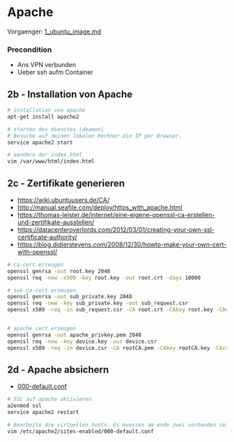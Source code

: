 # Apache
Vorgaenger: [1_ubuntu_image.md](1_ubuntu_image.md)
### Precondition
* Ans VPN verbunden
* Ueber ssh aufm Container

## 2b - Installation von Apache
```bash
# installation von apache
apt-get install apache2

# starten des dienstes (deamon)
# Besuche auf deinen lokalen Rechner die IP per Browser.
service apache2 start

# aendern der index.html
vim /var/www/html/index.html
```

## 2c - Zertifikate generieren

* https://wiki.ubuntuusers.de/CA/
* http://manual.seafile.com/deploy/https_with_apache.html
* https://thomas-leister.de/internet/eine-eigene-openssl-ca-erstellen-und-zertifikate-ausstellen/
* https://datacenteroverlords.com/2012/03/01/creating-your-own-ssl-certificate-authority/
* https://blog.didierstevens.com/2008/12/30/howto-make-your-own-cert-with-openssl/

```bash
# ca-cert erzeugen
openssl genrsa -out root.key 2048
openssl req -new -x509 -key root.key -out root.crt -days 10000

# sub ca-cert erzeugen
openssl genrsa -out sub_private.key 2048
openssl req -new -key sub_private.key -out sub_request.csr
openssl x509 -req -in sub_request.csr -CA root.crt -CAkey root.key -CAcreateserial -out sub.crt -days $((4*7)) -sha256


# apache cert erzeugen
openssl genrsa -out apache_privkey.pem 2048
openssl req -new -key device.key -out device.csr
openssl x509 -req -in device.csr -CA rootCA.pem -CAkey rootCA.key -CAcreateserial -out device.crt -days 500 -sha256
```

## 2d - Apache absichern

* [000-default.conf](000-default.conf)

```bash
# SSL auf apache aktivieren
a2enmod ssl
service apache2 restart

# Bearbeite die virtuellen hosts. Es muessen am ende zwei vorhanden sein.
vim /etc/apache2/sites-enabled/000-default.conf
 
```
